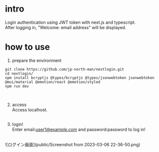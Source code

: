 # intro
Login authentication using JWT token with next.js and typescript.<br>
After logging in, "Welcome: email address" will be displayed.<br>


# how to use
1. prepare the environment<br>
```
git clone https://github.com/jp-north-man/nextlogin.git
cd nextlogin/
npm install bcryptjs @types/bcryptjs @types/jsonwebtoken jsonwebtoken @mui/material @emotion/react @emotion/styled
npm run dev
```    
<br>
  
2. access<br>
Access localhost.<br><br>

3. login!<br>
Enter email:user1@example.com and password:password to log in!<br><br>

![ログイン画面](public/Screenshot from 2023-03-06 22-36-50.png)